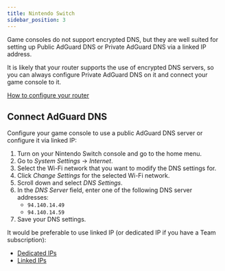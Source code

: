 ```yaml
---
title: Nintendo Switch
sidebar_position: 3
---
```


Game consoles do not support encrypted DNS, but they are well suited for setting up Public AdGuard DNS or Private AdGuard DNS via a linked IP address.

It is likely that your router supports the use of encrypted DNS servers, so you can always configure Private AdGuard DNS on it and connect your game console to it.

[How to configure your router](/private-dns/connect-devices/routers/routers.md)

## Connect AdGuard DNS

Configure your game console to use a public AdGuard DNS server or configure it via linked IP:

1. Turn on your Nintendo Switch console and go to the home menu.
2. Go to _System Settings_ → _Internet_.
3. Select the Wi-Fi network that you want to modify the DNS settings for.
4. Click _Change Settings_ for the selected Wi-Fi network.
5. Scroll down and select _DNS Settings_.
6. In the _DNS Server_ field, enter one of the following DNS server addresses:
    - `94.140.14.49`
    - `94.140.14.59`
7. Save your DNS settings.

It would be preferable to use linked IP (or dedicated IP if you have a Team subscription):

- [Dedicated IPs](/private-dns/connect-devices/other-options/dedicated-ip.md)
- [Linked IPs](/private-dns/connect-devices/other-options/linked-ip.md)

